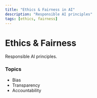 ```yaml
---
title: "Ethics & Fairness in AI"
description: "Responsible AI principles"
tags: [ethics, fairness]
---
```


# Ethics & Fairness

Responsible AI principles.

### Topics
- Bias
- Transparency
- Accountability